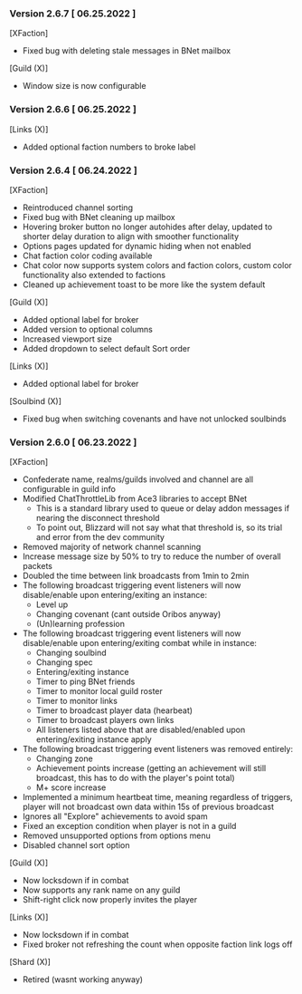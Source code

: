 ### Version 2.6.7 [ 06.25.2022 ]

[XFaction]
- Fixed bug with deleting stale messages in BNet mailbox

[Guild (X)]
- Window size is now configurable

### Version 2.6.6 [ 06.25.2022 ]

[Links (X)]
- Added optional faction numbers to broke label

### Version 2.6.4 [ 06.24.2022 ]

[XFaction]
- Reintroduced channel sorting
- Fixed bug with BNet cleaning up mailbox
- Hovering broker button no longer autohides after delay, updated to shorter delay duration to align with smoother functionality
- Options pages updated for dynamic hiding when not enabled
- Chat faction color coding available
- Chat color now supports system colors and faction colors, custom color functionality also extended to factions
- Cleaned up achievement toast to be more like the system default

[Guild (X)]
- Added optional label for broker
- Added version to optional columns
- Increased viewport size
- Added dropdown to select default Sort order

[Links (X)]
- Added optional label for broker

[Soulbind (X)]
- Fixed bug when switching covenants and have not unlocked soulbinds

### Version 2.6.0 [ 06.23.2022 ]

[XFaction]
- Confederate name, realms/guilds involved and channel are all configurable in guild info
- Modified ChatThrottleLib from Ace3 libraries to accept BNet
    - This is a standard library used to queue or delay addon messages if nearing the disconnect threshold
    - To point out, Blizzard will not say what that threshold is, so its trial and error from the dev community
- Removed majority of network channel scanning
- Increase message size by 50% to try to reduce the number of overall packets
- Doubled the time between link broadcasts from 1min to 2min
- The following broadcast triggering event listeners will now disable/enable upon entering/exiting an instance:
  - Level up
  - Changing covenant (cant outside Oribos anyway)
  - (Un)learning profession
- The following broadcast triggering event listeners will now disable/enable upon entering/exiting combat while in instance:
  - Changing soulbind
  - Changing spec
  - Entering/exiting instance
  - Timer to ping BNet friends
  - Timer to monitor local guild roster
  - Timer to monitor links
  - Timer to broadcast player data (hearbeat)
  - Timer to broadcast players own links
  - All listeners listed above that are disabled/enabled upon entering/exiting instance apply
- The following broadcast triggering event listeners was removed entirely:
  - Changing zone
  - Achievement points increase (getting an achievement will still broadcast, this has to do with the player's point total)
  - M+ score increase
- Implemented a minimum heartbeat time, meaning regardless of triggers, player will not broadcast own data within 15s of previous broadcast
- Ignores all "Explore" achievements to avoid spam
- Fixed an exception condition when player is not in a guild
- Removed unsupported options from options menu
- Disabled channel sort option

[Guild (X)]
- Now locksdown if in combat
- Now supports any rank name on any guild
- Shift-right click now properly invites the player

[Links (X)]
- Now locksdown if in combat
- Fixed broker not refreshing the count when opposite faction link logs off

[Shard (X)]
- Retired (wasnt working anyway)
